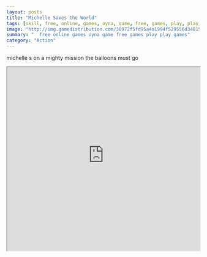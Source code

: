 ```yaml
---
layout: posts
title: "Michelle Saves the World"
tags: [skill, free, online, games, oyna, game, free, games, play, play, games]
image: "http://img.gamedistribution.com/30972f5fd95a4a1994f529556d348157.jpg"
summary: "  free online games oyna game free games play play games"
category: "Action"
---
```


michelle s on a mighty mission the balloons must go

<iframe width="100%" height="480px;" src="http://flash.gamedistribution.com?game=30972f5fd95a4a1994f529556d348157"></iframe>
